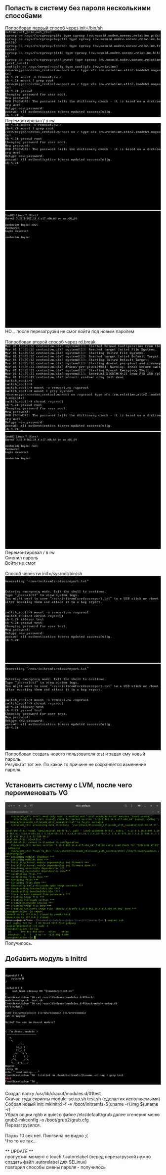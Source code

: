 
## Попасть в систему без пароля несколькими способами

Попробовал первый способ через init=/bin/sh <br>
![](1.1.png?raw=true) <br>
Перемонтировал / в rw <br>
![](1.2.png?raw=true) <br>
![](1.3.png?raw=true) <br>
НО... после перезагрузки не смог войти под новым паролем<br>
<br>
Попробовал второй способ через  rd.break <br>
![](2.1.png?raw=true) <br>
![](2.2.png?raw=true) <br>
Перемонтировал / в rw <br>
Сменил пароль<br>
Войти не смог<br>
<br>
Способ через rw init=/sysroot/bin/sh <br>
![](3.1.png?raw=true) <br>
![](3.1.png?raw=true) <br>
Попробовал создать нового пользователя test и задал ему новый пароль.<br>
Результат тот же. По какой то причине не сохраняется изменение пароля.<br>

## Установить систему с LVM, после чего переименовать VG

![](vg_renamed.png?raw=true) <br>
Получилось.<br>

## Добавить модуль в initrd

![](init_module.png?raw=true) <br>
<br>
Создал папку /usr/lib/dracut/modules.d/01test <br>
Скачал туда скрипты module-setup.sh test.sh (сделал их исполняемыми) <br>
Собрал новый init: mkinitrd -f -v /boot/initramfs-$(uname -r).img $(uname -r) <br>
Убрал опции rghb и quiet в файле /etc/default/grub далее сгенерил меню grub2-mkconfig -o /boot/grub2/grub.cfg <br>
Перезагрузился. <br>
<br>
Паузы 10 сек нет. Пингвина не видно ;( <br>
Что то не так...
<br>
<br>
** UPDATE **<br>
пропустил момент с touch /.autorelabel (перед перезагрузкой нужно создать файл .autorelabel для SELinux)<br>
повторил способы смены пароля - получилось<br>
